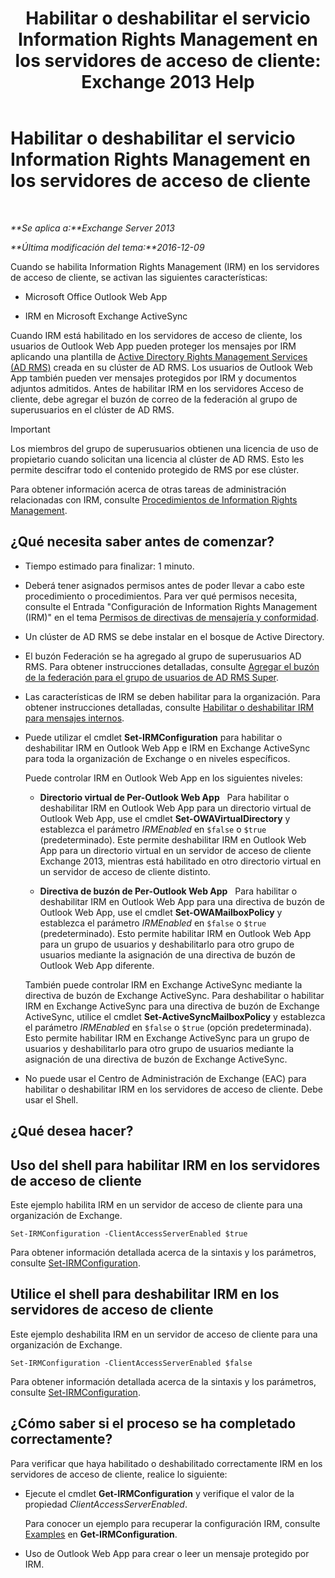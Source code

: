 ﻿---
title: 'Habilitar o deshabilitar el servicio Information Rights Management en los servidores de acceso de cliente: Exchange 2013 Help'
TOCTitle: Habilitar o deshabilitar el servicio Information Rights Management en los servidores de acceso de cliente
ms:assetid: c7ce069b-a572-4755-90a3-7105472e4c83
ms:mtpsurl: https://technet.microsoft.com/es-es/library/Dd876938(v=EXCHG.150)
ms:contentKeyID: 49895903
ms.date: 04/23/2018
mtps_version: v=EXCHG.150
ms.translationtype: HT
---

# Habilitar o deshabilitar el servicio Information Rights Management en los servidores de acceso de cliente

 

_**Se aplica a:**Exchange Server 2013_

_**Última modificación del tema:**2016-12-09_

Cuando se habilita Information Rights Management (IRM) en los servidores de acceso de cliente, se activan las siguientes características:

  - Microsoft Office Outlook Web App

  - IRM en Microsoft Exchange ActiveSync

Cuando IRM está habilitado en los servidores de acceso de cliente, los usuarios de Outlook Web App pueden proteger los mensajes por IRM aplicando una plantilla de [Active Directory Rights Management Services (AD RMS)](https://technet.microsoft.com/es-es/library/hh831364.aspx) creada en su clúster de AD RMS. Los usuarios de Outlook Web App también pueden ver mensajes protegidos por IRM y documentos adjuntos admitidos. Antes de habilitar IRM en los servidores Acceso de cliente, debe agregar el buzón de correo de la federación al grupo de superusuarios en el clúster de AD RMS.


> [!IMPORTANT]
> Los miembros del grupo de superusuarios obtienen una licencia de uso de propietario cuando solicitan una licencia al clúster de AD&nbsp;RMS. Esto les permite descifrar todo el contenido protegido de RMS por ese clúster.



Para obtener información acerca de otras tareas de administración relacionadas con IRM, consulte [Procedimientos de Information Rights Management](information-rights-management-procedures-exchange-2013-help.md).

## ¿Qué necesita saber antes de comenzar?

  - Tiempo estimado para finalizar: 1 minuto.

  - Deberá tener asignados permisos antes de poder llevar a cabo este procedimiento o procedimientos. Para ver qué permisos necesita, consulte el Entrada "Configuración de Information Rights Management (IRM)" en el tema [Permisos de directivas de mensajería y conformidad](messaging-policy-and-compliance-permissions-exchange-2013-help.md).

  - Un clúster de AD RMS se debe instalar en el bosque de Active Directory.

  - El buzón Federación se ha agregado al grupo de superusuarios AD RMS. Para obtener instrucciones detalladas, consulte [Agregar el buzón de la federación para el grupo de usuarios de AD RMS Super](add-the-federation-mailbox-to-the-ad-rms-super-users-group-exchange-2013-help.md).

  - Las características de IRM se deben habilitar para la organización. Para obtener instrucciones detalladas, consulte [Habilitar o deshabilitar IRM para mensajes internos](enable-or-disable-irm-for-internal-messages-exchange-2013-help.md).

  - Puede utilizar el cmdlet **Set-IRMConfiguration** para habilitar o deshabilitar IRM en Outlook Web App e IRM en Exchange ActiveSync para toda la organización de Exchange o en niveles específicos.
    
    Puede controlar IRM en Outlook Web App en los siguientes niveles:
    
      - **Directorio virtual de Per-Outlook Web App**   Para habilitar o deshabilitar IRM en Outlook Web App para un directorio virtual de Outlook Web App, use el cmdlet **Set-OWAVirtualDirectory** y establezca el parámetro *IRMEnabled* en `$false` o `$true` (predeterminado). Este permite deshabilitar IRM en Outlook Web App para un directorio virtual en un servidor de acceso de cliente Exchange 2013, mientras está habilitado en otro directorio virtual en un servidor de acceso de cliente distinto.
    
      - **Directiva de buzón de Per-Outlook Web App**   Para habilitar o deshabilitar IRM en Outlook Web App para una directiva de buzón de Outlook Web App, use el cmdlet **Set-OWAMailboxPolicy** y establezca el parámetro *IRMEnabled* en `$false` o `$true` (predeterminado). Esto permite habilitar IRM en Outlook Web App para un grupo de usuarios y deshabilitarlo para otro grupo de usuarios mediante la asignación de una directiva de buzón de Outlook Web App diferente.
    
    También puede controlar IRM en Exchange ActiveSync mediante la directiva de buzón de Exchange ActiveSync. Para deshabilitar o habilitar IRM en Exchange ActiveSync para una directiva de buzón de Exchange ActiveSync, utilice el cmdlet **Set-ActiveSyncMailboxPolicy** y establezca el parámetro *IRMEnabled* en `$false` o `$true` (opción predeterminada). Esto permite habilitar IRM en Exchange ActiveSync para un grupo de usuarios y deshabilitarlo para otro grupo de usuarios mediante la asignación de una directiva de buzón de Exchange ActiveSync.

  - No puede usar el Centro de Administración de Exchange (EAC) para habilitar o deshabilitar IRM en los servidores de acceso de cliente. Debe usar el Shell.

## ¿Qué desea hacer?

## Uso del shell para habilitar IRM en los servidores de acceso de cliente

Este ejemplo habilita IRM en un servidor de acceso de cliente para una organización de Exchange.

    Set-IRMConfiguration -ClientAccessServerEnabled $true

Para obtener información detallada acerca de la sintaxis y los parámetros, consulte [Set-IRMConfiguration](https://technet.microsoft.com/es-es/library/dd979792\(v=exchg.150\)).

## Utilice el shell para deshabilitar IRM en los servidores de acceso de cliente

Este ejemplo deshabilita IRM en un servidor de acceso de cliente para una organización de Exchange.

    Set-IRMConfiguration -ClientAccessServerEnabled $false

Para obtener información detallada acerca de la sintaxis y los parámetros, consulte [Set-IRMConfiguration](https://technet.microsoft.com/es-es/library/dd979792\(v=exchg.150\)).

## ¿Cómo saber si el proceso se ha completado correctamente?

Para verificar que haya habilitado o deshabilitado correctamente IRM en los servidores de acceso de cliente, realice lo siguiente:

  - Ejecute el cmdlet **Get-IRMConfiguration** y verifique el valor de la propiedad *ClientAccessServerEnabled*.
    
    Para conocer un ejemplo para recuperar la configuración IRM, consulte [Examples](https://technet.microsoft.com/es-es/e1821219-fe18-4642-a9c2-58eb0aadd61a\(exchg.150\)#examples) en **Get-IRMConfiguration**.

  - Uso de Outlook Web App para crear o leer un mensaje protegido por IRM.

